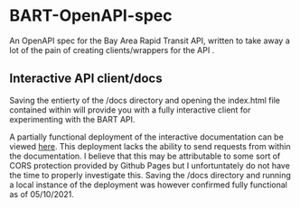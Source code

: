 # BART-OpenAPI-spec
An OpenAPI spec for the Bay Area Rapid Transit API, written to take away a lot of the pain of creating clients/wrappers for the API .

## Interactive API client/docs

Saving the entierty of the /docs directory and opening the index.html file contained within will provide you with a fully interactive client for experimenting with the BART API.

A partially functional deployment of the interactive documentation can be viewed [here](https://airikwarren.github.io/BART-OpenAPI-spec/). This deployment lacks the ability to send requests from within the documentation. I believe that this may be attributable to some sort of CORS protection provided by Github Pages but I unfortuntately do not have the time to properly investigate this. Saving the /docs directory and running a local instance of the deployment was however confirmed fully functional as of 05/10/2021.
